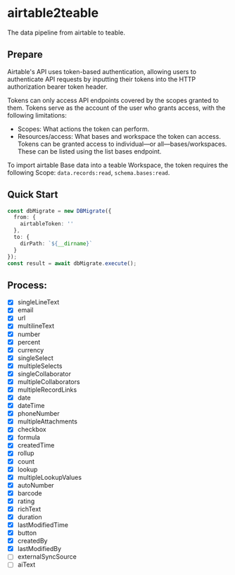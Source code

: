 # airtable2teable

The data pipeline from airtable to teable.

## Prepare

Airtable's API uses token-based authentication, allowing users to authenticate API requests by inputting their tokens
into the HTTP authorization bearer token header.

Tokens can only access API endpoints covered by the scopes granted to them. Tokens serve as the account of the user who
grants access, with the following limitations:

- Scopes: What actions the token can perform.
- Resources/access: What bases and workspace the token can access. Tokens can be granted access to individual—or
  all—bases/workspaces. These can be listed using the list bases endpoint.

To import airtable Base data into a teable Workspace, the token requires the following
Scope: `data.records:read`, `schema.bases:read`.

## Quick Start

```typescript
const dbMigrate = new DBMigrate({
  from: {
    airtableToken: ''
  },
  to: {
    dirPath: `${__dirname}`
  }
});
const result = await dbMigrate.execute();
```

## Process:

- [x] singleLineText
- [x] email
- [x] url
- [x] multilineText
- [x] number
- [x] percent
- [x] currency
- [x] singleSelect
- [x] multipleSelects
- [x] singleCollaborator
- [x] multipleCollaborators
- [x] multipleRecordLinks
- [x] date
- [x] dateTime
- [x] phoneNumber
- [x] multipleAttachments
- [x] checkbox
- [x] formula
- [x] createdTime
- [x] rollup
- [x] count
- [x] lookup
- [x] multipleLookupValues
- [x] autoNumber
- [x] barcode
- [x] rating
- [x] richText
- [x] duration
- [x] lastModifiedTime
- [x] button
- [x] createdBy
- [x] lastModifiedBy
- [ ] externalSyncSource
- [ ] aiText
